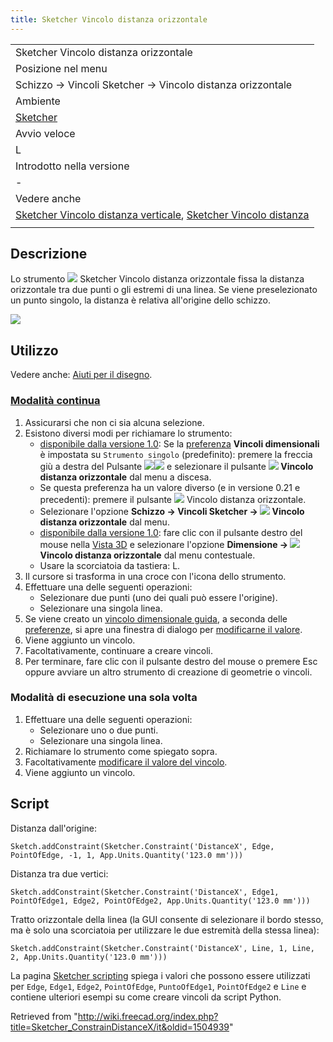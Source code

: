 ```yaml
---
title: Sketcher Vincolo distanza orizzontale
---
```

|  |
| --- |
| Sketcher Vincolo distanza orizzontale |
| Posizione nel menu |
| Schizzo → Vincoli Sketcher → Vincolo distanza orizzontale |
| Ambiente |
| [Sketcher](/Sketcher_Workbench/it "Sketcher Workbench/it") |
| Avvio veloce |
| L |
| Introdotto nella versione |
| - |
| Vedere anche |
| [Sketcher Vincolo distanza verticale](/Sketcher_ConstrainDistanceY/it "Sketcher ConstrainDistanceY/it"), [Sketcher Vincolo distanza](/Sketcher_ConstrainDistance/it "Sketcher ConstrainDistance/it") |
|  |

## Descrizione

Lo strumento ![](/images/Sketcher_ConstrainDistanceX.svg) Sketcher Vincolo distanza orizzontale
fissa la distanza orizzontale tra due punti o gli estremi di una linea. Se viene preselezionato un punto singolo, la distanza è relativa all'origine dello schizzo.

![](/images/Constraint_H_Distance.png)

## Utilizzo

Vedere anche: [Aiuti per il disegno](/Sketcher_Workbench/it#Drawing_aids "Sketcher Workbench/it").

### [Modalità continua](/Sketcher_Workbench/it#Continue_modes "Sketcher Workbench/it")

1. Assicurarsi che non ci sia alcuna selezione.
2. Esistono diversi modi per richiamare lo strumento:
   * [disponibile dalla versione 1.0](/Release_notes_1.0/it "Release notes 1.0/it"): Se la [preferenza](/Sketcher_Preferences/it#General "Sketcher Preferences/it") **Vincoli dimensionali** è impostata su `Strumento singolo` (predefinito): premere la freccia giù a destra del Pulsante ![](/images/Sketcher_Dimension.svg)![](/images/Toolbar_flyout_arrow.svg) e selezionare il pulsante **![](/images/Sketcher_ConstrainDistanceX.svg) Vincolo distanza orizzontale** dal menu a discesa.
   * Se questa preferenza ha un valore diverso (e in versione 0.21 e precedenti): premere il pulsante ![](/images/Sketcher_ConstrainDistanceX.svg) Vincolo distanza orizzontale.
   * Selezionare l'opzione **Schizzo → Vincoli Sketcher → ![](/images/Sketcher_ConstrainDistanceX.svg) Vincolo distanza orizzontale** dal menu.
   * [disponibile dalla versione 1.0](/Release_notes_1.0/it "Release notes 1.0/it"): fare clic con il pulsante destro del mouse nella [Vista 3D](/3D_view/it "3D view/it") e selezionare l'opzione **Dimensione → ![](/images/Sketcher_ConstrainDistanceX.svg) Vincolo distanza orizzontale** dal menu contestuale.
   * Usare la scorciatoia da tastiera: L.
3. Il cursore si trasforma in una croce con l'icona dello strumento.
4. Effettuare una delle seguenti operazioni:
   * Selezionare due punti (uno dei quali può essere l'origine).
   * Selezionare una singola linea.
5. Se viene creato un [vincolo dimensionale guida](/Sketcher_ToggleDrivingConstraint/it "Sketcher ToggleDrivingConstraint/it"), a seconda delle [preferenze](/Sketcher_Preferences/it#Display "Sketcher Preferences/it"), si apre una finestra di dialogo per [modificarne il valore](/Sketcher_Workbench/it#Edit_constraints "Sketcher Workbench/it").
6. Viene aggiunto un vincolo.
7. Facoltativamente, continuare a creare vincoli.
8. Per terminare, fare clic con il pulsante destro del mouse o premere Esc oppure avviare un altro strumento di creazione di geometrie o vincoli.

### Modalità di esecuzione una sola volta

1. Effettuare una delle seguenti operazioni:
   * Selezionare uno o due punti.
   * Selezionare una singola linea.
2. Richiamare lo strumento come spiegato sopra.
3. Facoltativamente [modificare il valore del vincolo](/Sketcher_Workbench/it#Edit_constraints "Sketcher Workbench/it").
4. Viene aggiunto un vincolo.

## Script

Distanza dall'origine:

```
Sketch.addConstraint(Sketcher.Constraint('DistanceX', Edge, PointOfEdge, -1, 1, App.Units.Quantity('123.0 mm')))

```

Distanza tra due vertici:

```
Sketch.addConstraint(Sketcher.Constraint('DistanceX', Edge1, PointOfEdge1, Edge2, PointOfEdge2, App.Units.Quantity('123.0 mm')))

```

Tratto orizzontale della linea (la GUI consente di selezionare il bordo stesso, ma è solo una scorciatoia per utilizzare le due estremità della stessa linea):

```
Sketch.addConstraint(Sketcher.Constraint('DistanceX', Line, 1, Line, 2, App.Units.Quantity('123.0 mm')))

```

La pagina [Sketcher scripting](/Sketcher_scripting/it "Sketcher scripting/it") spiega i valori che possono essere utilizzati per `Edge`, `Edge1`, `Edge2`, `PointOfEdge`,  `PuntoOfEdge1`,  `PointOfEdge2` e `Line` e contiene ulteriori esempi su come creare vincoli da script Python.

Retrieved from "<http://wiki.freecad.org/index.php?title=Sketcher_ConstrainDistanceX/it&oldid=1504939>"